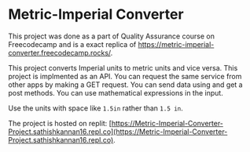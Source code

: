 # Metric-Imperial Converter

This project was done as a part of  Quality Assurance course on Freecodecamp and is a exact replica of https://metric-imperial-converter.freecodecamp.rocks/.

This project converts Imperial units to metric units and vice versa. This project is implmented as an API. You can request the same service from other apps by making a GET request. You can send data using and get a post methods. You can use mathematical expressions in the input. 

Use the units with space like `1.5in` rather than `1.5 in`. 

The project is hosted on replit: [https://Metric-Imperial-Converter-Project.sathishkannan16.repl.co](https://Metric-Imperial-Converter-Project.sathishkannan16.repl.co).
